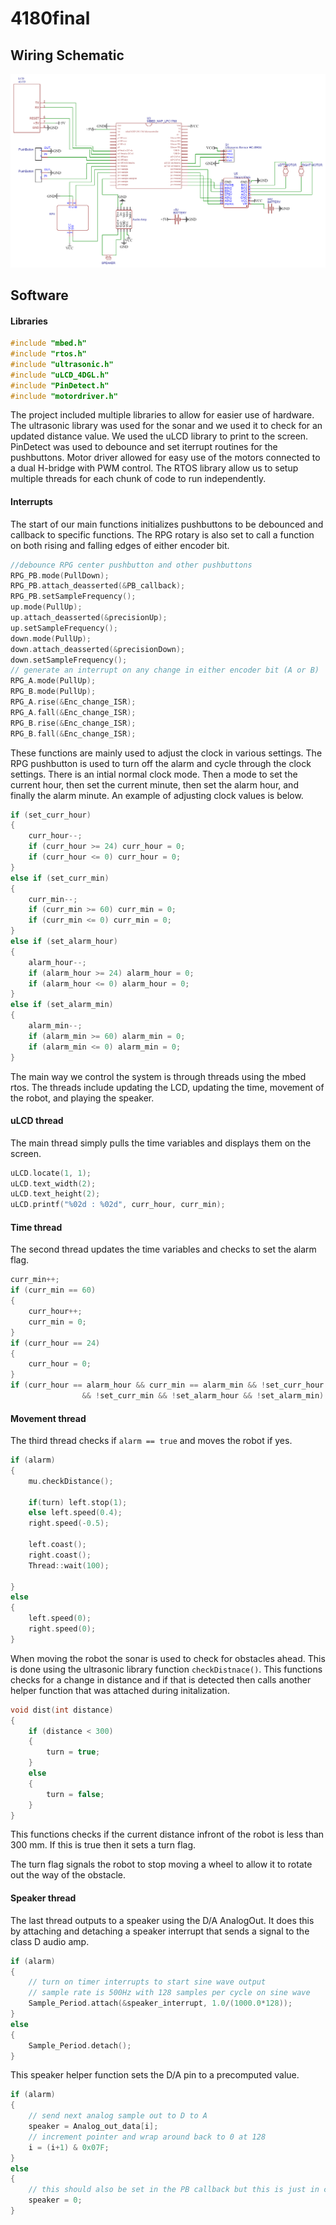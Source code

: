 # 4180final

## Wiring Schematic
![Schematic PNG](Schematic.png)

## Software 

#### Libraries

```c++
#include "mbed.h"
#include "rtos.h"
#include "ultrasonic.h"
#include "uLCD_4DGL.h"
#include "PinDetect.h"
#include "motordriver.h"
```
The project included multiple libraries to allow for easier use of hardware.
The ultrasonic library was used for the sonar and we used it to check for an updated distance value.
We used the uLCD library to print to the screen. PinDetect was used to debounce and set iterrupt routines for the pushbuttons.
Motor driver allowed for easy use of the motors connected to a dual H-bridge with PWM control. 
The RTOS library allow us to setup multiple threads for each chunk of code to run independently. 

#### Interrupts

The start of our main functions initializes pushbuttons to be debounced and callback to specific functions.
The RPG rotary is also set to call a function on both rising and falling edges of either encoder bit.

```c++
//debounce RPG center pushbutton and other pushbuttons
RPG_PB.mode(PullDown);
RPG_PB.attach_deasserted(&PB_callback);
RPG_PB.setSampleFrequency();
up.mode(PullUp);
up.attach_deasserted(&precisionUp);
up.setSampleFrequency();
down.mode(PullUp);
down.attach_deasserted(&precisionDown);
down.setSampleFrequency();
// generate an interrupt on any change in either encoder bit (A or B)
RPG_A.mode(PullUp);
RPG_B.mode(PullUp);
RPG_A.rise(&Enc_change_ISR);
RPG_A.fall(&Enc_change_ISR);
RPG_B.rise(&Enc_change_ISR);
RPG_B.fall(&Enc_change_ISR);
```

These functions are mainly used to adjust the clock in various settings.
The RPG pushbutton is used to turn off the alarm and cycle through the clock settings. 
There is an intial normal clock mode. Then a mode to set the current hour, then set the current minute, 
then set the alarm hour, and finally the alarm minute. 
An example of adjusting clock values is below.

```c++
if (set_curr_hour)
{
    curr_hour--;
    if (curr_hour >= 24) curr_hour = 0;
    if (curr_hour <= 0) curr_hour = 0;
}
else if (set_curr_min)
{
    curr_min--;
    if (curr_min >= 60) curr_min = 0;
    if (curr_min <= 0) curr_min = 0;
}
else if (set_alarm_hour)
{
    alarm_hour--;
    if (alarm_hour >= 24) alarm_hour = 0;
    if (alarm_hour <= 0) alarm_hour = 0;
}
else if (set_alarm_min)
{
    alarm_min--;
    if (alarm_min >= 60) alarm_min = 0;
    if (alarm_min <= 0) alarm_min = 0;
}
```

The main way we control the system is through threads using the mbed rtos.
The threads include updating the LCD, updating the time, movement of the robot, and playing the speaker. 

#### uLCD thread

The main thread simply pulls the time variables and displays them on the screen.

```c++
uLCD.locate(1, 1);
uLCD.text_width(2);
uLCD.text_height(2);
uLCD.printf("%02d : %02d", curr_hour, curr_min);
```
#### Time thread

The second thread updates the time variables and checks to set the alarm flag.

```c++
curr_min++;
if (curr_min == 60)
{
    curr_hour++;
    curr_min = 0;
}
if (curr_hour == 24)
{
    curr_hour = 0;
}
if (curr_hour == alarm_hour && curr_min == alarm_min && !set_curr_hour 
                && !set_curr_min && !set_alarm_hour && !set_alarm_min) alarm = true;
```

#### Movement thread

The third thread checks if ```alarm == true``` and moves the robot if yes.

```c++
if (alarm)
{
    mu.checkDistance();

    if(turn) left.stop(1);
    else left.speed(0.4);
    right.speed(-0.5);

    left.coast();
    right.coast();
    Thread::wait(100);

}
else
{
    left.speed(0);
    right.speed(0);
}
```
When moving the robot the sonar is used to check for obstacles ahead.
This is done using the ultrasonic library function ```checkDistnace()```.
This functions checks for a change in distance and if that is detected then calls another helper function that was attached 
during initalization.

```c++
void dist(int distance)
{
    if (distance < 300)
    {
        turn = true;
    }
    else
    {
        turn = false;
    }
}
```

This functions checks if the current distance infront of the robot is less than 300 mm.
If this is true then it sets a turn flag.

The turn flag signals the robot to stop moving a wheel to allow it to rotate out the way of the obstacle.

#### Speaker thread

The last thread outputs to a speaker using the D/A AnalogOut. It does this by attaching and detaching a speaker interrupt that sends a signal 
to the class D audio amp.

```c++
if (alarm)
{
    // turn on timer interrupts to start sine wave output
    // sample rate is 500Hz with 128 samples per cycle on sine wave
    Sample_Period.attach(&speaker_interrupt, 1.0/(1000.0*128));
}
else
{
    Sample_Period.detach();
}
```

This speaker helper function sets the D/A pin to a precomputed value.

```c++
if (alarm)
{
    // send next analog sample out to D to A
    speaker = Analog_out_data[i];
    // increment pointer and wrap around back to 0 at 128
    i = (i+1) & 0x07F;
}
else
{
    // this should also be set in the PB callback but this is just in case I suppose.
    speaker = 0;
}
```



